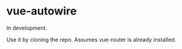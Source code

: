 # vue-autowire
In development.

Use it by cloning the repo. Assumes vue-router is already installed.